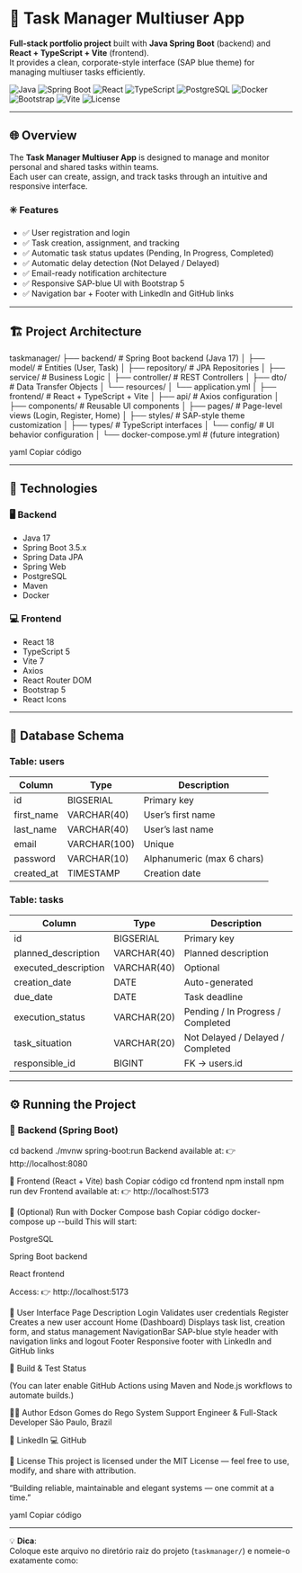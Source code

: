 # 🧭 Task Manager Multiuser App

**Full-stack portfolio project** built with **Java Spring Boot** (backend) and **React + TypeScript + Vite** (frontend).  
It provides a clean, corporate-style interface (SAP blue theme) for managing multiuser tasks efficiently.

![Java](https://img.shields.io/badge/Java-17-blue)
![Spring Boot](https://img.shields.io/badge/Spring%20Boot-3.5.6-green)
![React](https://img.shields.io/badge/React-18.3.1-61dafb)
![TypeScript](https://img.shields.io/badge/TypeScript-5.6-blue)
![PostgreSQL](https://img.shields.io/badge/PostgreSQL-16-blue)
![Docker](https://img.shields.io/badge/Docker-Enabled-informational)
![Bootstrap](https://img.shields.io/badge/Bootstrap-5.3-purple)
![Vite](https://img.shields.io/badge/Vite-7.x-yellow)
![License](https://img.shields.io/badge/license-MIT-lightgrey)

---

## 🌐 Overview

The **Task Manager Multiuser App** is designed to manage and monitor personal and shared tasks within teams.  
Each user can create, assign, and track tasks through an intuitive and responsive interface.

### ✳️ Features

- ✅ User registration and login
- ✅ Task creation, assignment, and tracking
- ✅ Automatic task status updates (Pending, In Progress, Completed)
- ✅ Automatic delay detection (Not Delayed / Delayed)
- ✅ Email-ready notification architecture
- ✅ Responsive SAP-blue UI with Bootstrap 5
- ✅ Navigation bar + Footer with LinkedIn and GitHub links

---

## 🏗️ Project Architecture

taskmanager/
├── backend/ # Spring Boot backend (Java 17)
│ ├── model/ # Entities (User, Task)
│ ├── repository/ # JPA Repositories
│ ├── service/ # Business Logic
│ ├── controller/ # REST Controllers
│ ├── dto/ # Data Transfer Objects
│ └── resources/
│ └── application.yml
│
├── frontend/ # React + TypeScript + Vite
│ ├── api/ # Axios configuration
│ ├── components/ # Reusable UI components
│ ├── pages/ # Page-level views (Login, Register, Home)
│ ├── styles/ # SAP-style theme customization
│ ├── types/ # TypeScript interfaces
│ └── config/ # UI behavior configuration
│
└── docker-compose.yml # (future integration)

yaml
Copiar código

---

## 🧰 Technologies

### 🖥️ **Backend**
- Java 17
- Spring Boot 3.5.x
- Spring Data JPA
- Spring Web
- PostgreSQL
- Maven
- Docker

### 💻 **Frontend**
- React 18
- TypeScript 5
- Vite 7
- Axios
- React Router DOM
- Bootstrap 5
- React Icons

---

## 🧩 Database Schema

### **Table: users**
| Column     | Type         | Description                |
|------------|--------------|----------------------------|
| id         | BIGSERIAL    | Primary key                |
| first_name | VARCHAR(40)  | User’s first name          |
| last_name  | VARCHAR(40)  | User’s last name           |
| email      | VARCHAR(100) | Unique                     |
| password   | VARCHAR(10)  | Alphanumeric (max 6 chars) |
| created_at | TIMESTAMP    | Creation date              |

### **Table: tasks**
| Column               | Type        | Description                       |
|----------------------|-------------|-----------------------------------|
| id                   | BIGSERIAL   | Primary key                       |
| planned_description  | VARCHAR(40) | Planned description               |
| executed_description | VARCHAR(40) | Optional                          |
| creation_date        | DATE        | Auto-generated                    |
| due_date             | DATE        | Task deadline                     |
| execution_status     | VARCHAR(20) | Pending / In Progress / Completed |
| task_situation       | VARCHAR(20) | Not Delayed / Delayed / Completed |
| responsible_id       | BIGINT      | FK → users.id                     |

---

## ⚙️ Running the Project

### 🔹 **Backend (Spring Boot)**

cd backend
./mvnw spring-boot:run
Backend available at:
👉 http://localhost:8080

🔹 Frontend (React + Vite)
bash
Copiar código
cd frontend
npm install
npm run dev
Frontend available at:
👉 http://localhost:5173

🔹 (Optional) Run with Docker Compose
bash
Copiar código
docker-compose up --build
This will start:

PostgreSQL

Spring Boot backend

React frontend

Access:
👉 http://localhost:5173

🎨 User Interface
Page	Description
Login	Validates user credentials
Register	Creates a new user account
Home (Dashboard)	Displays task list, creation form, and status management
NavigationBar	SAP-blue style header with navigation links and logout
Footer	Responsive footer with LinkedIn and GitHub links

🧪 Build & Test Status



(You can later enable GitHub Actions using Maven and Node.js workflows to automate builds.)

👨‍💻 Author
Edson Gomes do Rego
System Support Engineer & Full-Stack Developer
São Paulo, Brazil

🔗 LinkedIn
💻 GitHub

🧾 License
This project is licensed under the MIT License — feel free to use, modify, and share with attribution.

“Building reliable, maintainable and elegant systems — one commit at a time.”

yaml
Copiar código

---

💡 **Dica**:  
Coloque este arquivo no diretório raiz do projeto (`taskmanager/`) e nomeie-o exatamente como:
```` bash